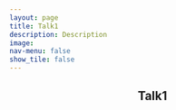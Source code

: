```yaml
---
layout: page
title: Talk1
description: Description
image: 
nav-menu: false
show_tile: false
---
```


<!-- Main -->
<div id="main" class="alt">

<!-- One -->
<section id="one">
	<div class="inner">
		<header class="major">
			<h2>Talk1</h2>
		</header>

<!-- Content -->
